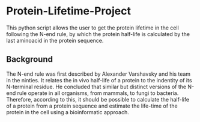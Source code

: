# Protein-Lifetime-Project
This python script allows the user to get the protein lifetime in the cell following the N-end rule, by which the protein half-life is calculated by the last aminoacid in the protein sequence.

## Background
The N-end rule was first described by Alexander Varshavsky and his team in the ninties. It relates the in vivo half-life of a protein to the indentity of its N-terminal residue. He concluded that similar but distinct versions of the N-end rule operate in all organisms, from mammals, to fungi to bacteria. Therefore, according to this, it should be possible to calculate the half-life of a protein from a protein sequence and estimate the life-time of the protein in the cell using a bioinformatic approach.
